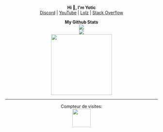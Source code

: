 <p align='center'>
  <code><img height="10" src="https://static.wikia.nocookie.net/wikies/images/4/43/Logo-csharp.png/revision/latest/scale-to-width-down/500?cb=20180617092325&path-prefix=ru"></code>
  <b>Hi 👋, I'm Yotic</b>
  <code><img height="10" src="https://static.wikia.nocookie.net/wikies/images/4/43/Logo-csharp.png/revision/latest/scale-to-width-down/500?cb=20180617092325&path-prefix=ru"></code>
  <br>
  <a href="https://discord.gg/aBgmTXaa22">Discord</a> |
  <a href="https://www.youtube.com/channel/UCFYaBAMGYGuqv9f4PSlORJw">YouTube</a> |
  <a href="https://lolz.guru/yotic/">Lolz</a> |
  <a href="https://ru.stackoverflow.com/users/477102/yotic">Stack Overflow</a>
</p>

<p align="center">
	<b>My Github Stats</b><br>
    	<img src="https://github-readme-streak-stats.herokuapp.com/?user=MrYotic&theme=white&hide_border=true">
	<br>
	<img src="https://github-readme-stats.vercel.app/api?username=MrYotic&include_all_commits=true&show_icons=true&hide_border=true&hide_title=true&count_private=true&theme=white">
	<br>
	<img height="200" src="https://github-readme-stats.vercel.app/api/top-langs/?username=MrYotic&layout=compact&count_private=true&langs_count=8&hide_border=true&theme=White">
</p>

---  

<p align="center"> 
  Compteur de visites:<br>
  <img height="60" src="https://profile-counter.glitch.me/Yotic/count.svg" />
</p>
